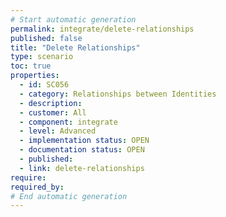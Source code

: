 ```yaml
---
# Start automatic generation
permalink: integrate/delete-relationships
published: false
title: "Delete Relationships"
type: scenario
toc: true
properties:
  - id: SC056
  - category: Relationships between Identities
  - description:
  - customer: All
  - component: integrate
  - level: Advanced
  - implementation status: OPEN
  - documentation status: OPEN
  - published:
  - link: delete-relationships
require:
required_by:
# End automatic generation
---
```

